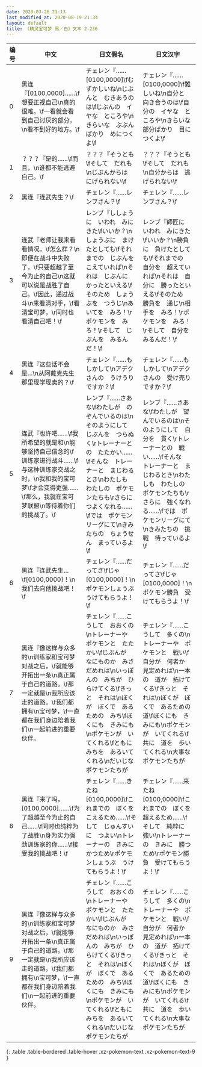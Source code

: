 ```yaml
---
date: 2020-03-26 23:13
last_modified_at: 2020-08-19 21:34
layout: default
title: 《精灵宝可梦 黑／白》文本 2-236
---
```

| 编号 | 中文 | 日文假名 | 日文汉字 |
| ---- | ---- | ---- | --- |
| 0 | 黑连『[0100,0000]……\f想要正视自己\n真的很难。\f一看就会看到自己讨厌的部分，\n看不到好的地方。\f | チェレン『……[0100,0000]\fむずかしいね\nじぶんと　むきあうのは\fじぶんの　イヤな　ところや\nきらいな　ぶぶんばかり　めにつくよ\f | チェレン『……[0100,0000]\f難しいね\n自分と　向き合うのは\f自分の　イヤな　ところや\nきらいな　部分ばかり　目につくよ\f |
| 1 | ？？？『是的……\f而且，\n谁都不能逃避自己。\f | ？？？『そうとも\fそして　だれも\nじぶんからは　にげられない\f | ？？？『そうとも\fそして　だれも\n自分からは　逃げられない\f |
| 2 | 黑连『连武先生？\f | チェレン『……レンブさん？\f | チェレン『……レンブさん？\f |
| 3 | 连武『老师让我来看看情况，\f怎么样？\n即便在战斗中失败了，\f只要超越了至今为止的自己\n这就可以说是战胜了自己。\f因此，通过战斗\n来看清对手，\f看清宝可梦，\r同时也看清自己吧！\f | レンブ『ししょうに　いわれ　みにきた\fいいか？\nしょうぶに　まけたとしても\fそれまでの　じぶんを　こえていれば\nそれは　じぶんに　かったといえる\fそのため　しょうぶを　つうじ\nあいてを　みろ！\rポケモンを　みろ！\rそして　じぶんを　みるんだ！\f | レンブ『師匠に　いわれ　みにきた\fいいか？\n勝負に　負けたとしても\fそれまでの　自分を　超えていれば\nそれは　自分に　勝ったといえる\fそのため　勝負を　通じ\n相手を　みろ！\rポケモンを　みろ！\rそして　自分を　みるんだ！\f |
| 4 | 黑连『这些话不会是…\n从阿戴克先生那里现学现卖的？\f | チェレン『……もしかして\nアデクさんの　うけうり　ですか？\f | チェレン『……もしかして\nアデクさんの　受け売りですか？\f |
| 5 | 连武『也许吧……\f我所希望的就是和\n能够坚持自己信念的\f训练家进行战斗……\f与这种训练家交战之时，\n我和我的宝可梦\f才会变得更强……\f那么，我就在宝可梦联盟\n等待着你们的挑战了。\f | レンブ『……さあな\fわたしが　のぞんでいるのは\nそのようにして　じぶんを　つらぬく\rトレーナーとの　たたかい……\fそんな　トレーナーと　まじわるとき\nわたしも　わたしの　ポケモンたちも\rさらに　つよくなれる……\fでは　ポケモンリーグにて\nきみたちの　ちょうせん　まっているよ\f | レンブ『……さあな\fわたしが　望んでいるのは\nそのようにして　自分を　貫く\rトレーナーとの　戦い……\fそんな　トレーナーと　まじわるとき\nわたしも　わたしの　ポケモンたちも\rさらに　強くなれる……\fでは　ポケモンリーグにて\nきみたちの　挑戦　待っているよ\f |
| 6 | 黑连『连武先生…\f[0100,0000]！\n我们去向他挑战吧！\f | チェレン『……だってさ\fじゃ　[0100,0000]！\nポケモンしょうぶ　うけてもらうよ！\f | チェレン『……だってさ\fじゃ　[0100,0000]！\nポケモン勝負　受けてもらうよ！\f |
| 7 | 黑连『像这样与众多的\n训练家和宝可梦对战之后，\f就能够开拓出一条\n真正属于自己的道路。\f那一定就是\n我所应该走的道路。\f我们都拥有\n宝可梦，\f一直都在我们身边陪着我们\n一起前进的重要伙伴。 | チェレン『……こうして　おおくの\nトレーナーや　ポケモンと　たたかい\fじぶんが　なにものか　みさだめれば\nいっぽんの　みちが　ひらけてくる\fきっと　それは\nぼくが　ぼくで　あるための　みち\fぼくにも　きみにも\nポケモンが　いてくれる\fともに　みちを　あるいてくれる\nだいじな　ポケモンたちが | チェレン『……こうして　多くの\nトレーナーや　ポケモンと　戦い\f自分が　何者か　見定めれば\n一本の　道が　拓けてくる\fきっと　それは\nぼくが　ぼくで　あるための　道\fぼくにも　きみにも\nポケモンが　いてくれる\f共に　道を　歩いてくれる\n大事な　ポケモンたちが |
| 8 | 黑连『来了吗，[0100,0000]……\f为了超越至今为止的自己……\f同时也纯粹为了战胜\n身为实力强劲训练家的你……\f接受我的挑战吧！\f | チェレン『……きたね　[0100,0000]\fこれまでの　ぼくを　こえるため……\fそして　じゅんすいに　つよい\nトレーナーの　きみに　かつため\rポケモンしょうぶ　うけてもらうよ！\f | チェレン『……来たね　[0100,0000]\fこれまでの　ぼくを　超えるため……\fそして　純粋に　強い\nトレーナーの　きみに　勝つため\rポケモン勝負　受けてもらうよ！\f |
| 9 | 黑连『像这样与众多的\n训练家和宝可梦对战之后，\f就能够开拓出一条\n真正属于自己的道路。\f那一定就是\n我所应该走的道路。\f我们都拥有\n宝可梦，\f一直都在我们身边陪着我们\n一起前进的重要伙伴。 | チェレン『……こうして　おおくの\nトレーナーや　ポケモンと　たたかい\fじぶんが　なにものか　みさだめれば\nいっぽんの　みちが　ひらけてくる\fきっと　それは\nぼくが　ぼくで　あるための　みち\fぼくにも　きみにも\nポケモンが　いてくれる\fともに　みちを　あるいてくれる\nだいじな　ポケモンたちが | チェレン『……こうして　多くの\nトレーナーや　ポケモンと　戦い\f自分が　何者か　見定めれば\n一本の　道が　拓けてくる\fきっと　それは\nぼくが　ぼくで　あるための　道\fぼくにも　きみにも\nポケモンが　いてくれる\f共に　道を　歩いてくれる\n大事な　ポケモンたちが |
{: .table .table-bordered .table-hover .xz-pokemon-text .xz-pokemon-text-9 }